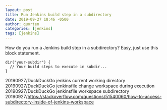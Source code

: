 ```yaml
---
layout: post
title: Run Jenkins build step in a subdirectory
date: 2019-09-27 18:46 -0500
author: quorten
categories: [jenkins]
tags: [jenkins]
---
```


How do you run a Jenkins build step in a subdirectory?  Easy,
just use this block statement.

```
dir("your-subdir") {
  // Your build steps to execute in subdir...
}
```

20190927/DuckDuckGo jenkins current working directory  
20190927/DuckDuckGo jenkinsfile change workspace during execution  
20190927/DuckDuckGo jenkinsfile workspace subdirectory  
20190927/https://stackoverflow.com/questions/51540060/how-to-access-subdirectory-inside-of-jenkins-workspace
